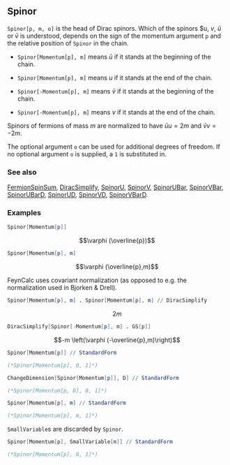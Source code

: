 ## Spinor

`Spinor[p, m, o]` is the head of Dirac spinors. Which of the spinors $u, $v$, $\bar{u}$ or $\bar{v}$ is understood, depends on the sign of the momentum argument `p` and the relative position of `Spinor` in the chain.

- `Spinor[Momentum[p], m]` means $\bar{u}$ if it stands at the beginning of the chain.

- `Spinor[Momentum[p], m]` means $u$ if it stands at the end of the chain.

- `Spinor[-Momentum[p], m]` means $\bar{v}$ if it stands at the beginning of the chain.

- `Spinor[-Momentum[p], m]` means $v$ if it stands at the end of the chain.

Spinors of fermions of mass $m$ are normalized to have $\bar{u} u=2 m$ and  $\bar{v} v=-2 m$.

The optional argument `o` can be used for additional degrees of freedom. If no optional argument `o` is supplied, a `1` is substituted in.

### See also

[FermionSpinSum](FermionSpinSum), [DiracSimplify](DiracSimplify), [SpinorU](SpinorU), [SpinorV](SpinorV), [SpinorUBar](SpinorUBar), [SpinorVBar](SpinorVBar), [SpinorUBarD](SpinorUBarD), [SpinorUD](SpinorUD), [SpinorVD](SpinorVD), [SpinorVBarD](SpinorVBarD).

### Examples

```mathematica
Spinor[Momentum[p]]
```

$$\varphi (\overline{p})$$

```mathematica
Spinor[Momentum[p], m]
```

$$\varphi (\overline{p},m)$$

FeynCalc uses covariant normalization (as opposed to e.g. the normalization used in Bjorken & Drell).

```mathematica
Spinor[Momentum[p], m] . Spinor[Momentum[p], m] // DiracSimplify
```

$$2 m$$

```mathematica
DiracSimplify[Spinor[-Momentum[p], m] . GS[p]]
```

$$-m \left(\varphi (-\overline{p},m)\right)$$

```mathematica
Spinor[Momentum[p]] // StandardForm

(*Spinor[Momentum[p], 0, 1]*)
```

```mathematica
ChangeDimension[Spinor[Momentum[p]], D] // StandardForm

(*Spinor[Momentum[p, D], 0, 1]*)
```

```mathematica
Spinor[Momentum[p], m] // StandardForm

(*Spinor[Momentum[p], m, 1]*)
```

`SmallVariable`s are discarded by `Spinor`.

```mathematica
Spinor[Momentum[p], SmallVariable[m]] // StandardForm

(*Spinor[Momentum[p], 0, 1]*)
```